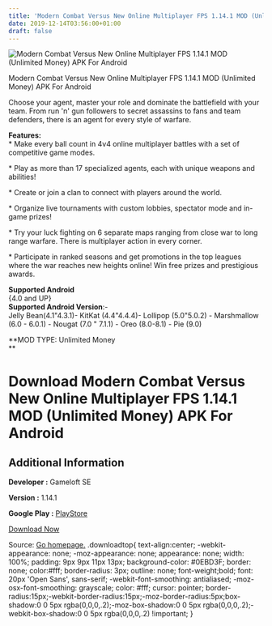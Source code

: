 ```yaml
---
title: 'Modern Combat Versus New Online Multiplayer FPS 1.14.1 MOD (Unlimited Money) APK For Android'
date: 2019-12-14T03:56:00+01:00
draft: false
---
```


![Modern Combat Versus New Online Multiplayer FPS 1.14.1 MOD (Unlimited Money) APK For Android](https://i0.wp.com/apkhome.net/wp-content/uploads/2019/11/Modern-Combat-Versus-New-Online-Multiplayer-FPS-1.14.1-MOD-Unlimited-Money.png "Modern Combat Versus New Online Multiplayer FPS 1.14.1 MOD (Unlimited Money) APK For Android")

  

Modern Combat Versus New Online Multiplayer FPS 1.14.1 MOD (Unlimited Money) APK For Android

Choose your agent, master your role and dominate the battlefield with your team. From run 'n' gun followers to secret assassins to fans and team defenders, there is an agent for every style of warfare.

**Features:**  
\* Make every ball count in 4v4 online multiplayer battles with a set of competitive game modes.

\* Play as more than 17 specialized agents, each with unique weapons and abilities!

\* Create or join a clan to connect with players around the world.

\* Organize live tournaments with custom lobbies, spectator mode and in-game prizes!

\* Try your luck fighting on 6 separate maps ranging from close war to long range warfare. There is multiplayer action in every corner.

\* Participate in ranked seasons and get promotions in the top leagues where the war reaches new heights online! Win free prizes and prestigious awards.

**Supported Android**  
{4.0 and UP}  
**Supported Android Version**:-  
Jelly Bean(4.1"4.3.1)- KitKat (4.4"4.4.4)- Lollipop (5.0"5.0.2) - Marshmallow (6.0 - 6.0.1) - Nougat (7.0 " 7.1.1) - Oreo (8.0-8.1) - Pie (9.0)

**MOD TYPE: Unlimited Money  
**

Download Modern Combat Versus New Online Multiplayer FPS 1.14.1 MOD (Unlimited Money) APK For Android
=====================================================================================================

Additional Information
----------------------

**Developer :** Gameloft SE

**Version :** 1.14.1

**Google Play :** [PlayStore](https://play.google.com/store/apps/details?id=com.gameloft.android.ANMP.GloftMVHM)

  

[Download Now](https://store4app.co/post/modern-combat-versus-new-online-multiplayer-fps-1-14-1-mod-unlimited-money-apk-for-android_1574798293)

  
Source: [Go homepage.](https://store4app.co/post/modern-combat-versus-new-online-multiplayer-fps-1-14-1-mod-unlimited-money-apk-for-android_1574798293) .downloadtop{ text-align:center; -webkit-appearance: none; -moz-appearance: none; appearance: none; width: 100%; padding: 9px 9px 11px 13px; background-color: #0EBD3F; border: none; color:#fff; border-radius: 3px; outline: none; font-weight;bold; font: 20px 'Open Sans', sans-serif; -webkit-font-smoothing: antialiased; -moz-osx-font-smoothing: grayscale; color: #fff; cursor: pointer; border-radius:15px;-webkit-border-radius:15px;-moz-border-radius:5px;box-shadow:0 0 5px rgba(0,0,0,.2);-moz-box-shadow:0 0 5px rgba(0,0,0,.2);-webkit-box-shadow:0 0 5px rgba(0,0,0,.2) !important; }